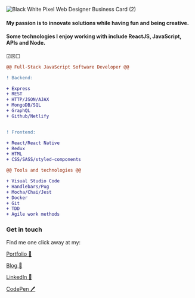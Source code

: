 ![Black   White Pixel Web Designer Business Card (2)](https://user-images.githubusercontent.com/59342720/109818112-eceb8880-7c32-11eb-8ec8-e62d6885c61d.png)


#### My passion is to innovate solutions while having fun and being creative.
#### Some technologies I enjoy working with include ReactJS, JavaScript, APIs and Node.


☑☒☐


```diff
@@ Full-Stack JavaScript Software Developer @@

! Backend:

+ Express
+ REST
+ HTTP/JSON/AJAX
+ MongoDB/SQL
+ GraphQL
+ Github/Netlify


! Frontend:

+ React/React Native
+ Redux
+ HTML
+ CSS/SASS/styled-components

@@ Tools and technologies @@

+ Visual Studio Code
+ Handlebars/Pug
+ Mocha/Chai/Jest
+ Docker
+ Git
+ TDD
+ Agile work methods

```

### Get in touch

Find me one click away at my:

[Portfolio 🕺](https://jorgecasal.github.io/)

[Blog 🏓](https://code-repo.netlify.app/)

[LinkedIn 💼](https://www.linkedin.com/in/casaljorge/)

[CodePen 🖊️](https://codepen.io/jorgecasal)
